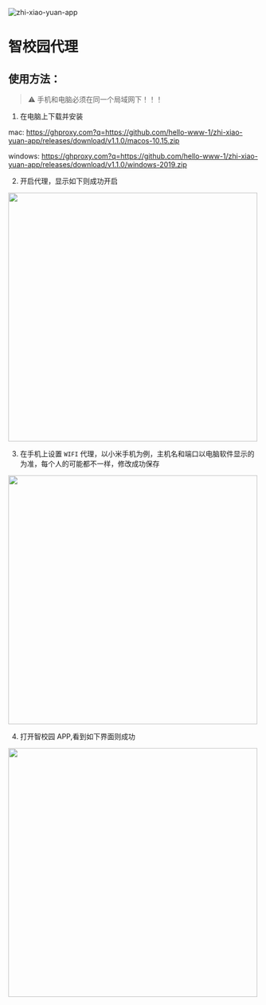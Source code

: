 ![zhi-xiao-yuan-app](https://socialify.git.ci/hello-www-1/zhi-xiao-yuan-app/image?description=1&font=Inter&pattern=Circuit%20Board&stargazers=1&theme=Dark)
# 智校园代理

## 使用方法：
> ⚠️ 手机和电脑必须在同一个局域网下！！！

1. 在电脑上下载并安装

mac: https://ghproxy.com?q=https://github.com/hello-www-1/zhi-xiao-yuan-app/releases/download/v1.1.0/macos-10.15.zip

windows: https://ghproxy.com?q=https://github.com/hello-www-1/zhi-xiao-yuan-app/releases/download/v1.1.0/windows-2019.zip

2. 开启代理，显示如下则成功开启
<img height="500px" center src="https://user-images.githubusercontent.com/93814806/140601110-92f98fc1-b63e-4626-b9b9-8c7503683d65.png" />

3. 在手机上设置 `WIFI` 代理，以小米手机为例，主机名和端口以电脑软件显示的为准，每个人的可能都不一样，修改成功保存
<img height="500px" center src="https://user-images.githubusercontent.com/93814806/140601265-b6969192-adb9-4500-9f8a-6f02d0f9fc92.png" />

4. 打开智校园 APP,看到如下界面则成功
<img height="500px" center src="https://user-images.githubusercontent.com/93814806/140601398-920fa7dd-d7bf-4409-9435-c5ba227c5c7f.png" />
